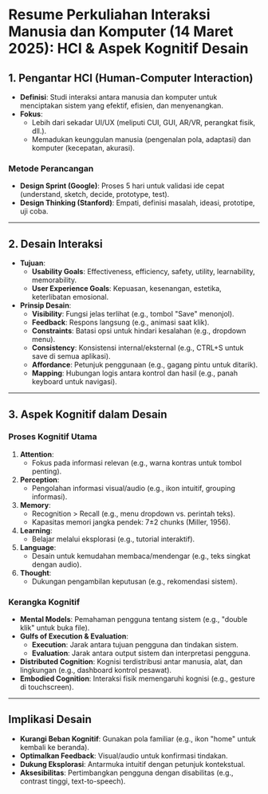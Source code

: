 # Resume Perkuliahan Interaksi Manusia dan Komputer (14 Maret 2025): HCI & Aspek Kognitif Desain

## **1. Pengantar HCI (Human-Computer Interaction)**
- **Definisi**: Studi interaksi antara manusia dan komputer untuk menciptakan sistem yang efektif, efisien, dan menyenangkan.
- **Fokus**: 
  - Lebih dari sekadar UI/UX (meliputi CUI, GUI, AR/VR, perangkat fisik, dll.).
  - Memadukan keunggulan manusia (pengenalan pola, adaptasi) dan komputer (kecepatan, akurasi).

### **Metode Perancangan**
- **Design Sprint (Google)**: Proses 5 hari untuk validasi ide cepat (understand, sketch, decide, prototype, test).
- **Design Thinking (Stanford)**: Empati, definisi masalah, ideasi, prototipe, uji coba.

---

## **2. Desain Interaksi**
- **Tujuan**: 
  - **Usability Goals**: Effectiveness, efficiency, safety, utility, learnability, memorability.
  - **User Experience Goals**: Kepuasan, kesenangan, estetika, keterlibatan emosional.
- **Prinsip Desain**:
  - **Visibility**: Fungsi jelas terlihat (e.g., tombol "Save" menonjol).
  - **Feedback**: Respons langsung (e.g., animasi saat klik).
  - **Constraints**: Batasi opsi untuk hindari kesalahan (e.g., dropdown menu).
  - **Consistency**: Konsistensi internal/eksternal (e.g., CTRL+S untuk save di semua aplikasi).
  - **Affordance**: Petunjuk penggunaan (e.g., gagang pintu untuk ditarik).
  - **Mapping**: Hubungan logis antara kontrol dan hasil (e.g., panah keyboard untuk navigasi).

---

## **3. Aspek Kognitif dalam Desain**
### **Proses Kognitif Utama**
1. **Attention**:
   - Fokus pada informasi relevan (e.g., warna kontras untuk tombol penting).
2. **Perception**:
   - Pengolahan informasi visual/audio (e.g., ikon intuitif, grouping informasi).
3. **Memory**:
   - Recognition > Recall (e.g., menu dropdown vs. perintah teks).
   - Kapasitas memori jangka pendek: 7±2 chunks (Miller, 1956).
4. **Learning**:
   - Belajar melalui eksplorasi (e.g., tutorial interaktif).
5. **Language**:
   - Desain untuk kemudahan membaca/mendengar (e.g., teks singkat dengan audio).
6. **Thought**:
   - Dukungan pengambilan keputusan (e.g., rekomendasi sistem).

### **Kerangka Kognitif**
- **Mental Models**: Pemahaman pengguna tentang sistem (e.g., "double klik" untuk buka file).
- **Gulfs of Execution & Evaluation**:
  - **Execution**: Jarak antara tujuan pengguna dan tindakan sistem.
  - **Evaluation**: Jarak antara output sistem dan interpretasi pengguna.
- **Distributed Cognition**: Kognisi terdistribusi antar manusia, alat, dan lingkungan (e.g., dashboard kontrol pesawat).
- **Embodied Cognition**: Interaksi fisik memengaruhi kognisi (e.g., gesture di touchscreen).

---

## **Implikasi Desain**
- **Kurangi Beban Kognitif**: Gunakan pola familiar (e.g., ikon "home" untuk kembali ke beranda).
- **Optimalkan Feedback**: Visual/audio untuk konfirmasi tindakan.
- **Dukung Eksplorasi**: Antarmuka intuitif dengan petunjuk kontekstual.
- **Aksesibilitas**: Pertimbangkan pengguna dengan disabilitas (e.g., contrast tinggi, text-to-speech).
